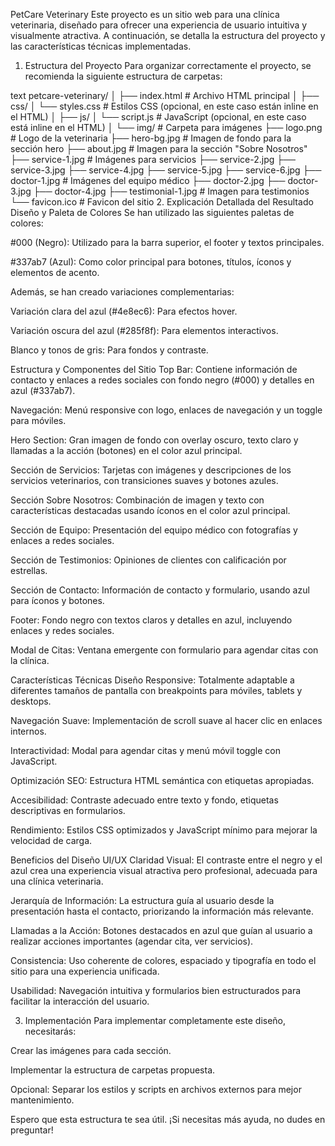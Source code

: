 PetCare Veterinary
Este proyecto es un sitio web para una clínica veterinaria, diseñado para ofrecer una experiencia de usuario intuitiva y visualmente atractiva. A continuación, se detalla la estructura del proyecto y las características técnicas implementadas.

1. Estructura del Proyecto
Para organizar correctamente el proyecto, se recomienda la siguiente estructura de carpetas:

text
petcare-veterinary/
│
├── index.html                # Archivo HTML principal
│
├── css/
│   └── styles.css            # Estilos CSS (opcional, en este caso están inline en el HTML)
│
├── js/
│   └── script.js             # JavaScript (opcional, en este caso está inline en el HTML)
│
└── img/                      # Carpeta para imágenes
    ├── logo.png              # Logo de la veterinaria
    ├── hero-bg.jpg           # Imagen de fondo para la sección hero
    ├── about.jpg             # Imagen para la sección "Sobre Nosotros"
    ├── service-1.jpg         # Imágenes para servicios
    ├── service-2.jpg
    ├── service-3.jpg
    ├── service-4.jpg
    ├── service-5.jpg
    ├── service-6.jpg
    ├── doctor-1.jpg          # Imágenes del equipo médico
    ├── doctor-2.jpg
    ├── doctor-3.jpg
    ├── doctor-4.jpg
    ├── testimonial-1.jpg     # Imagen para testimonios
    └── favicon.ico           # Favicon del sitio
2. Explicación Detallada del Resultado
Diseño y Paleta de Colores
Se han utilizado las siguientes paletas de colores:

#000 (Negro): Utilizado para la barra superior, el footer y textos principales.

#337ab7 (Azul): Como color principal para botones, títulos, íconos y elementos de acento.

Además, se han creado variaciones complementarias:

Variación clara del azul (#4e8ec6): Para efectos hover.

Variación oscura del azul (#285f8f): Para elementos interactivos.

Blanco y tonos de gris: Para fondos y contraste.

Estructura y Componentes del Sitio
Top Bar: Contiene información de contacto y enlaces a redes sociales con fondo negro (#000) y detalles en azul (#337ab7).

Navegación: Menú responsive con logo, enlaces de navegación y un toggle para móviles.

Hero Section: Gran imagen de fondo con overlay oscuro, texto claro y llamadas a la acción (botones) en el color azul principal.

Sección de Servicios: Tarjetas con imágenes y descripciones de los servicios veterinarios, con transiciones suaves y botones azules.

Sección Sobre Nosotros: Combinación de imagen y texto con características destacadas usando íconos en el color azul principal.

Sección de Equipo: Presentación del equipo médico con fotografías y enlaces a redes sociales.

Sección de Testimonios: Opiniones de clientes con calificación por estrellas.

Sección de Contacto: Información de contacto y formulario, usando azul para íconos y botones.

Footer: Fondo negro con textos claros y detalles en azul, incluyendo enlaces y redes sociales.

Modal de Citas: Ventana emergente con formulario para agendar citas con la clínica.

Características Técnicas
Diseño Responsive: Totalmente adaptable a diferentes tamaños de pantalla con breakpoints para móviles, tablets y desktops.

Navegación Suave: Implementación de scroll suave al hacer clic en enlaces internos.

Interactividad: Modal para agendar citas y menú móvil toggle con JavaScript.

Optimización SEO: Estructura HTML semántica con etiquetas apropiadas.

Accesibilidad: Contraste adecuado entre texto y fondo, etiquetas descriptivas en formularios.

Rendimiento: Estilos CSS optimizados y JavaScript mínimo para mejorar la velocidad de carga.

Beneficios del Diseño UI/UX
Claridad Visual: El contraste entre el negro y el azul crea una experiencia visual atractiva pero profesional, adecuada para una clínica veterinaria.

Jerarquía de Información: La estructura guía al usuario desde la presentación hasta el contacto, priorizando la información más relevante.

Llamadas a la Acción: Botones destacados en azul que guían al usuario a realizar acciones importantes (agendar cita, ver servicios).

Consistencia: Uso coherente de colores, espaciado y tipografía en todo el sitio para una experiencia unificada.

Usabilidad: Navegación intuitiva y formularios bien estructurados para facilitar la interacción del usuario.

3. Implementación
Para implementar completamente este diseño, necesitarás:

Crear las imágenes para cada sección.

Implementar la estructura de carpetas propuesta.

Opcional: Separar los estilos y scripts en archivos externos para mejor mantenimiento.

Espero que esta estructura te sea útil. ¡Si necesitas más ayuda, no dudes en preguntar!
